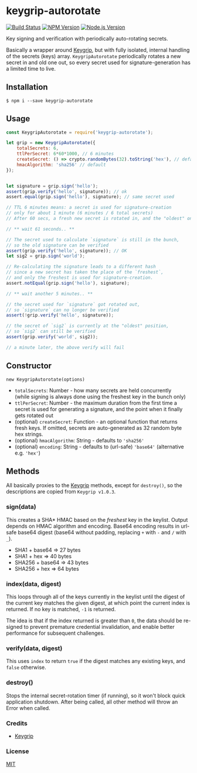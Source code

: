 # keygrip-autorotate 
[![Build Status](https://travis-ci.org/justlep/keygrip-autorotate.svg?branch=master)](https://travis-ci.org/justlep/keygrip-autorotate) 
[![NPM Version][npm-image]][npm-url]
[![Node.js Version][node-version-image]][node-version-url]

Key signing and verification with periodically auto-rotating secrets.

Basically a wrapper around [Keygrip](https://github.com/crypto-utils/keygrip), 
but with fully isolated, internal handling of the secrets (keys) array. 
`KeygripAutorotate` periodically rotates a new secret in and old one out, 
so every secret used for signature-generation has a limited time to live. 

## Installation
```shell
$ npm i --save keygrip-autorotate
```

## Usage
```javascript
const KeygripAutorotate = require('keygrip-autorotate');

let grip = new KeygripAutorotate({
    totalSecrets: 6, 
    ttlPerSecret: 6*60*1000, // 6 minutes 
    createSecret: () => crypto.randomBytes(32).toString('hex'), // default
    hmacAlgorithm: 'sha256' // default
});


let signature = grip.sign('hello');
assert(grip.verify('hello', signature)); // ok
assert.equal(grip.sign('hello'), signature); // same secret used

// TTL 6 minutes means: a secret is used for signature-creation 
// only for about 1 minute (6 minutes / 6 total secrets)
// After 60 secs, a fresh new secret is rotated in, and the "oldest" one rotated out

// ** wait 61 seconds.. **

// The secret used to calculate `signature` is still in the bunch,
// so the old signature can be verified
assert(grip.verify('hello', signature)); // OK
let sig2 = grip.sign('world');

// Re-calculating the signature leads to a different hash
// since a new secret has taken the place of the `freshest`,
// and only the freshest is used for signature-creation. 
assert.notEqual(grip.sign('hello'), signature);

// ** wait another 5 minutes.. **

// the secret used for `signature` got rotated out, 
// so `signature` can no longer be verified
assert(!grip.verify('hello', signature));

// the secret of `sig2` is currently at the "oldest" position,
// so `sig2` can still be verified 
assert(grip.verify('world', sig2));

// a minute later, the above verify will fail

```

## Constructor
`new KeygripAutorotate(options)`

* `totalSecrets`: Number - how many secrets are held concurrently  
  (while signing is always done using the freshest key in the bunch only)
* `ttlPerSecret`: Number - the maximum duration from the first time a secret is used 
  for generating a signature, and the point when it finally gets rotated out
* (optional) `createSecret`: Function - an optional function that returns fresh keys.
  If omitted, secrets are auto-generated as 32 random byte hex strings.
* (optional) `hmacAlgorithm`: String - defaults to `'sha256'`
* (optional) `encoding`: String - defaults to (url-safe) `'base64'` (alternative e.g. `'hex'`)  
 

## Methods
All basically proxies to the [Keygrip](https://github.com/crypto-utils/keygrip) methods, 
except for `destroy()`, so the descriptions are copied from `Keygrip v1.0.3`. 

### sign(data)

This creates a SHA* HMAC based on the _freshest_ key in the keylist. Output depends on
HMAC algorithm and encoding. Base64 encoding results in url-safe base64 
digest (base64 without padding, replacing `+` with `-` and `/` with `_`).

* SHA1 + base64 => 27 bytes
* SHA1 + hex => 40 bytes
* SHA256 + base64 => 43 bytes
* SHA256 + hex => 64 bytes

### index(data, digest)

This loops through all of the keys currently in the keylist until the digest of the current key matches the given digest, at which point the current index is returned. If no key is matched, `-1` is returned.

The idea is that if the index returned is greater than `0`, the data should be re-signed to prevent premature credential invalidation, and enable better performance for subsequent challenges.

### verify(data, digest)

This uses `index` to return `true` if the digest matches any existing keys, and `false` otherwise.
 
### destroy()

Stops the internal secret-rotation timer (if running), so it won't block quick application shutdown.
After being called, all other method will throw an Error when called.

### Credits

* [Keygrip](https://github.com/crypto-utils/keygrip/blob/master/README.md)

### License
[MIT](LICENSE)


[npm-image]: https://img.shields.io/npm/v/keygrip-autorotate.svg
[npm-url]: https://npmjs.org/package/keygrip-autorotate
[node-version-image]: https://img.shields.io/node/v/keygrip-autorotate.svg
[node-version-url]: https://nodejs.org/en/download/
